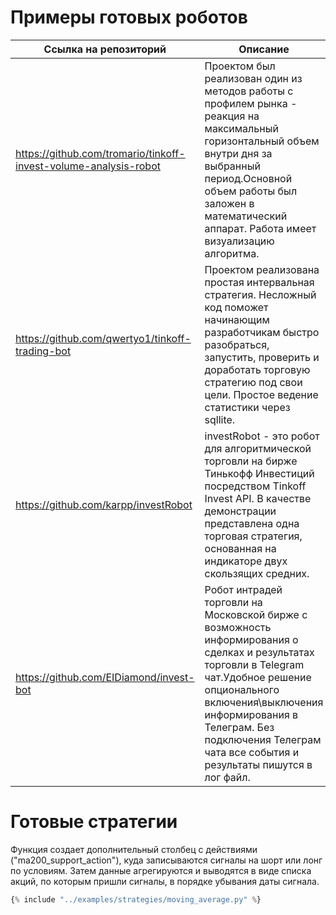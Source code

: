 # Примеры готовых роботов

| Ссылка на репозиторий                                            | Описание                                                                                                                                                                                                                                                                          |
|------------------------------------------------------------------|-----------------------------------------------------------------------------------------------------------------------------------------------------------------------------------------------------------------------------------------------------------------------------------|
| https://github.com/tromario/tinkoff-invest-volume-analysis-robot | Проектом был реализован один из методов работы с профилем рынка - реакция на максимальный горизонтальный объем внутри дня за выбранный период.Основной объем работы был заложен в математический аппарат. Работа имеет визуализацию алгоритма.                                    |
| https://github.com/qwertyo1/tinkoff-trading-bot                  | Проектом реализована простая интервальная стратегия. Несложный код поможет начинающим разработчикам быстро разобраться, запустить, проверить и доработать торговую стратегию под свои цели. Простое ведение статистики через sqllite.                                             |
| https://github.com/karpp/investRobot                             | investRobot - это робот для алгоритмической торговли на бирже Тинькофф Инвестиций посредством Tinkoff Invest API. В качестве демонстрации представлена одна торговая стратегия, основанная на индикаторе двух скользящих средних.                                                 |
| https://github.com/EIDiamond/invest-bot                          | Робот интрадей торговли на Московской бирже с возможность информирования о сделках и результатах торговли в Telegram чат.Удобное решение опционального включения\выключения информирования в Телеграм. Без подключения Телеграм чата все события и результаты пишутся в лог файл. |

# Готовые стратегии

Функция создает дополнительный столбец с действиями ("ma200_support_action"), куда записываются сигналы на шорт или лонг по условиям.
Затем данные агрегируются и выводятся в виде списка акций, по которым пришли сигналы, в порядке убывания даты сигнала.
~~~python
{% include "../examples/strategies/moving_average.py" %}
~~~